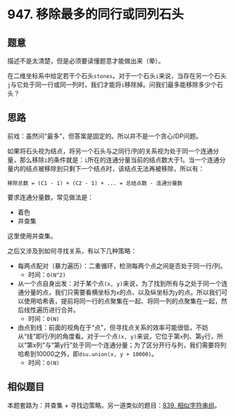 # 947. 移除最多的同行或同列石头

## 题意

描述不是太清楚，但是必须要读懂题意才能做出来（晕）。

在二维坐标系中给定若干个石头`stones`。对于一个石头`i`来说，当存在另一个石头`j`与它处于同一行或同一列时，我们才能将`i`移除掉。问我们最多能移除多少个石头？

## 思路

前戏：虽然问“最多”，但答案是固定的。所以并不是一个贪心/DP问题。

如果将石头视为结点，将另一个石头与之同行/列的关系视为处于同一个连通分量，那么移除`i`的条件就是：`i`所在的连通分量当前的结点数大于1。当一个连通分量内的结点被移除到只剩下一个结点时，该结点无法再被移除，所以有：

`移除总数 = (C1 - 1) + (C2 - 1) + ... = 总结点数 - 连通分量数`

要求连通分量数，常见做法是：

- 着色
- 并查集

这里使用并查集。

之后又涉及到如何寻找关系，有以下几种策略：

- 每两点配对（暴力遍历）：二重循环，检测每两个点之间是否处于同一行/列。
  - 时间：`O(N^2)`
- 从一个点自身出发：对于某个点`(x, y)`来说，为了找到所有与之处于同一个连通分量的点，我们只需要看横坐标为`x`的点、以及纵坐标为`y`的点。所以我们可以使用哈希表，提前将同一行的点聚集在一起、将同一列的点聚集在一起，然后线性遍历进行合并。
  - 时间：`O(N)`
- 由点到线：前面的视角在于“点”，但寻找点关系的效率可能很低，不妨从“线”即行/列的角度看。对于一个点`(x, y)`来说，它位于第`x`列、第`y`行，所以“第x列”与“第y行”处于同一个连通分量；为了区分开行与列，我们需要将列哈希到10000之外，即`dsu.union(x, y + 10000)`。
  - 时间：`O(N)`

## 相似题目

本题套路为：并查集 + 寻找边策略。另一道类似的题目：[839. 相似字符串组](https://leetcode-cn.com/problems/similar-string-groups/)。
